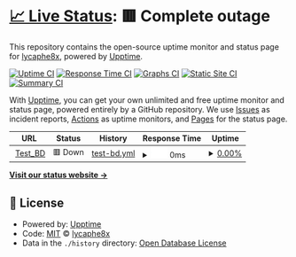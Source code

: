 # [📈 Live Status](https://demo.upptime.js.org): <!--live status--> **🟥 Complete outage**

This repository contains the open-source uptime monitor and status page for [lycaphe8x](https://demo.upptime.js.org), powered by [Upptime](https://github.com/upptime/upptime).

[![Uptime CI](https://github.com/lycaphe8x/uptime/workflows/Uptime%20CI/badge.svg)](https://github.com/lycaphe8x/uptime/actions?query=workflow%3A%22Uptime+CI%22)
[![Response Time CI](https://github.com/lycaphe8x/uptime/workflows/Response%20Time%20CI/badge.svg)](https://github.com/lycaphe8x/uptime/actions?query=workflow%3A%22Response+Time+CI%22)
[![Graphs CI](https://github.com/lycaphe8x/uptime/workflows/Graphs%20CI/badge.svg)](https://github.com/lycaphe8x/uptime/actions?query=workflow%3A%22Graphs+CI%22)
[![Static Site CI](https://github.com/lycaphe8x/uptime/workflows/Static%20Site%20CI/badge.svg)](https://github.com/lycaphe8x/uptime/actions?query=workflow%3A%22Static+Site+CI%22)
[![Summary CI](https://github.com/lycaphe8x/uptime/workflows/Summary%20CI/badge.svg)](https://github.com/lycaphe8x/uptime/actions?query=workflow%3A%22Summary+CI%22)

With [Upptime](https://upptime.js.org), you can get your own unlimited and free uptime monitor and status page, powered entirely by a GitHub repository. We use [Issues](https://github.com/lycaphe8x/uptime/issues) as incident reports, [Actions](https://github.com/lycaphe8x/uptime/actions) as uptime monitors, and [Pages](https://demo.upptime.js.org) for the status page.

<!--start: status pages-->
<!-- This summary is generated by Upptime (https://github.com/upptime/upptime) -->
<!-- Do not edit this manually, your changes will be overwritten -->
<!-- prettier-ignore -->
| URL | Status | History | Response Time | Uptime |
| --- | ------ | ------- | ------------- | ------ |
| <img alt="" src="https://icons.duckduckgo.com/ip3/www.tienghoasaoviet.com.ico" height="13"> [Test_BD](https://www.tienghoasaoviet.com) | 🟥 Down | [test-bd.yml](https://github.com/lycaphe8x/uptime/commits/HEAD/history/test-bd.yml) | <details><summary><img alt="Response time graph" src="./graphs/test-bd/response-time-week.png" height="20"> 0ms</summary><br><a href="https://lycaphe8x.github.io/uptime/history/test-bd"><img alt="Response time 0" src="https://img.shields.io/endpoint?url=https%3A%2F%2Fraw.githubusercontent.com%2Flycaphe8x%2Fuptime%2FHEAD%2Fapi%2Ftest-bd%2Fresponse-time.json"></a><br><a href="https://lycaphe8x.github.io/uptime/history/test-bd"><img alt="24-hour response time 0" src="https://img.shields.io/endpoint?url=https%3A%2F%2Fraw.githubusercontent.com%2Flycaphe8x%2Fuptime%2FHEAD%2Fapi%2Ftest-bd%2Fresponse-time-day.json"></a><br><a href="https://lycaphe8x.github.io/uptime/history/test-bd"><img alt="7-day response time 0" src="https://img.shields.io/endpoint?url=https%3A%2F%2Fraw.githubusercontent.com%2Flycaphe8x%2Fuptime%2FHEAD%2Fapi%2Ftest-bd%2Fresponse-time-week.json"></a><br><a href="https://lycaphe8x.github.io/uptime/history/test-bd"><img alt="30-day response time 0" src="https://img.shields.io/endpoint?url=https%3A%2F%2Fraw.githubusercontent.com%2Flycaphe8x%2Fuptime%2FHEAD%2Fapi%2Ftest-bd%2Fresponse-time-month.json"></a><br><a href="https://lycaphe8x.github.io/uptime/history/test-bd"><img alt="1-year response time 0" src="https://img.shields.io/endpoint?url=https%3A%2F%2Fraw.githubusercontent.com%2Flycaphe8x%2Fuptime%2FHEAD%2Fapi%2Ftest-bd%2Fresponse-time-year.json"></a></details> | <details><summary><a href="https://lycaphe8x.github.io/uptime/history/test-bd">0.00%</a></summary><a href="https://lycaphe8x.github.io/uptime/history/test-bd"><img alt="All-time uptime 0.00%" src="https://img.shields.io/endpoint?url=https%3A%2F%2Fraw.githubusercontent.com%2Flycaphe8x%2Fuptime%2FHEAD%2Fapi%2Ftest-bd%2Fuptime.json"></a><br><a href="https://lycaphe8x.github.io/uptime/history/test-bd"><img alt="24-hour uptime 0.00%" src="https://img.shields.io/endpoint?url=https%3A%2F%2Fraw.githubusercontent.com%2Flycaphe8x%2Fuptime%2FHEAD%2Fapi%2Ftest-bd%2Fuptime-day.json"></a><br><a href="https://lycaphe8x.github.io/uptime/history/test-bd"><img alt="7-day uptime 0.00%" src="https://img.shields.io/endpoint?url=https%3A%2F%2Fraw.githubusercontent.com%2Flycaphe8x%2Fuptime%2FHEAD%2Fapi%2Ftest-bd%2Fuptime-week.json"></a><br><a href="https://lycaphe8x.github.io/uptime/history/test-bd"><img alt="30-day uptime 0.00%" src="https://img.shields.io/endpoint?url=https%3A%2F%2Fraw.githubusercontent.com%2Flycaphe8x%2Fuptime%2FHEAD%2Fapi%2Ftest-bd%2Fuptime-month.json"></a><br><a href="https://lycaphe8x.github.io/uptime/history/test-bd"><img alt="1-year uptime 0.00%" src="https://img.shields.io/endpoint?url=https%3A%2F%2Fraw.githubusercontent.com%2Flycaphe8x%2Fuptime%2FHEAD%2Fapi%2Ftest-bd%2Fuptime-year.json"></a></details>

<!--end: status pages-->

[**Visit our status website →**](https://demo.upptime.js.org)

## 📄 License

- Powered by: [Upptime](https://github.com/upptime/upptime)
- Code: [MIT](./LICENSE) © [lycaphe8x](https://demo.upptime.js.org)
- Data in the `./history` directory: [Open Database License](https://opendatacommons.org/licenses/odbl/1-0/)
